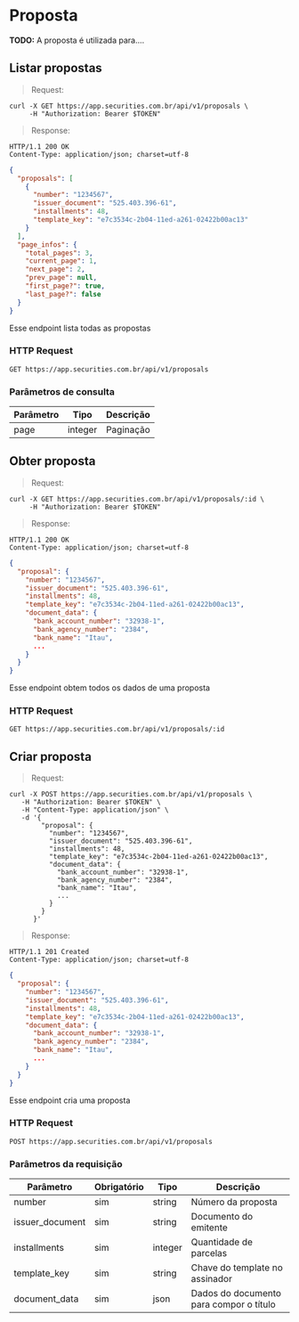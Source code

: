 # Proposta

**TODO:** A proposta é utilizada para....

## Listar propostas

> Request:

```shell
curl -X GET https://app.securities.com.br/api/v1/proposals \
     -H "Authorization: Bearer $TOKEN"
```

> Response:

```shell
HTTP/1.1 200 OK
Content-Type: application/json; charset=utf-8
```

```json
{
  "proposals": [
    {
      "number": "1234567",
      "issuer_document": "525.403.396-61",
      "installments": 48,
      "template_key": "e7c3534c-2b04-11ed-a261-02422b00ac13"
    }
  ],
  "page_infos": {
    "total_pages": 3,
    "current_page": 1,
    "next_page": 2,
    "prev_page": null,
    "first_page?": true,
    "last_page?": false
  }
}
```

Esse endpoint lista todas as propostas

### HTTP Request

`GET https://app.securities.com.br/api/v1/proposals`

### Parâmetros de consulta

| Parâmetro | Tipo    | Descrição |
| --------- | ------- | --------- |
| page      | integer | Paginação |

## Obter proposta

> Request:

```shell
curl -X GET https://app.securities.com.br/api/v1/proposals/:id \
     -H "Authorization: Bearer $TOKEN"
```

> Response:

```shell
HTTP/1.1 200 OK
Content-Type: application/json; charset=utf-8
```

```json
{
  "proposal": {
    "number": "1234567",
    "issuer_document": "525.403.396-61",
    "installments": 48,
    "template_key": "e7c3534c-2b04-11ed-a261-02422b00ac13",
    "document_data": {
      "bank_account_number": "32938-1",
      "bank_agency_number": "2384",
      "bank_name": "Itau",
      ...
    }
  }
}
```

Esse endpoint obtem todos os dados de uma proposta

### HTTP Request

`GET https://app.securities.com.br/api/v1/proposals/:id`

## Criar proposta

> Request:

```shell
curl -X POST https://app.securities.com.br/api/v1/proposals \
   -H "Authorization: Bearer $TOKEN" \
   -H "Content-Type: application/json" \
   -d '{
        "proposal": {
          "number": "1234567",
          "issuer_document": "525.403.396-61",
          "installments": 48,
          "template_key": "e7c3534c-2b04-11ed-a261-02422b00ac13",
          "document_data": {
            "bank_account_number": "32938-1",
            "bank_agency_number": "2384",
            "bank_name": "Itau",
            ...
          }
        }
      }'
```

> Response:

```shell
HTTP/1.1 201 Created
Content-Type: application/json; charset=utf-8
```

```json
{
  "proposal": {
    "number": "1234567",
    "issuer_document": "525.403.396-61",
    "installments": 48,
    "template_key": "e7c3534c-2b04-11ed-a261-02422b00ac13",
    "document_data": {
      "bank_account_number": "32938-1",
      "bank_agency_number": "2384",
      "bank_name": "Itau",
      ...
    }
  }
}
```

Esse endpoint cria uma proposta

### HTTP Request

`POST https://app.securities.com.br/api/v1/proposals`

### Parâmetros da requisição

| Parâmetro       | Obrigatório | Tipo    | Descrição                               |
| --------------- | ----------- | ------- | --------------------------------------- |
| number          | sim         | string  | Número da proposta                      |
| issuer_document | sim         | string  | Documento do emitente                   |
| installments    | sim         | integer | Quantidade de parcelas                  |
| template_key    | sim         | string  | Chave do template no assinador          |
| document_data   | sim         | json    | Dados do documento para compor o título |

